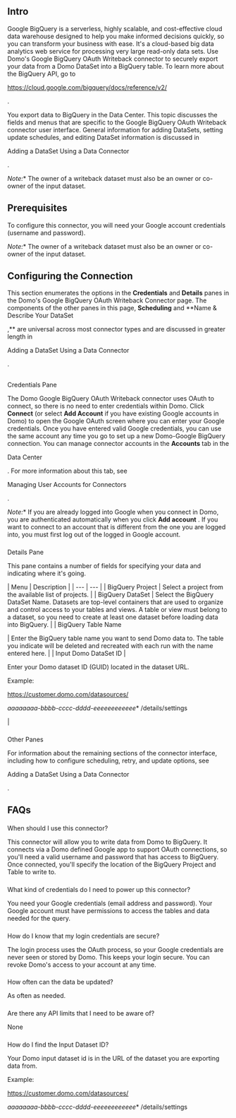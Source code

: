 

Intro
-------

Google BigQuery is a serverless, highly scalable, and cost-effective cloud data warehouse designed to help you make informed decisions quickly, so you can transform your business with ease. It's a cloud-based big data analytics web service for processing very large read-only data sets. Use Domo's Google BigQuery OAuth Writeback connector to securely export your data from a Domo DataSet into a BigQuery table. To learn more about the BigQuery API, go to

https://cloud.google.com/bigquery/docs/reference/v2/

.


 You export data to BigQuery in the Data Center. This topic discusses the fields and menus that are specific to the Google BigQuery OAuth Writeback connector user interface. General information for adding DataSets, setting update schedules, and editing DataSet information is discussed in

Adding a DataSet Using a Data Connector

.

*Note:**
 The owner of a writeback dataset must also be an owner or co-owner of the input dataset.

Prerequisites
---------------

To configure this connector, you will need your Google account credentials (username and password).

*Note:**
 The owner of a writeback dataset must also be an owner or co-owner of the input dataset.

Configuring the Connection
----------------------------

This section enumerates the options in the
 **Credentials**
 and
 **Details**
 panes in the Domo's Google BigQuery OAuth Writeback Connector page. The components of the other panes in this page,
 **Scheduling**
 and
 **Name & Describe Your DataSet

,**
 are universal across most connector types and are discussed in greater length in

Adding a DataSet Using a Data Connector

.

##
 Credentials Pane

The Domo Google BigQuery OAuth Writeback connector uses OAuth to connect, so there is no need to enter credentials within Domo. Click
 **Connect**
 (or select
 **Add Account**
 if you have existing Google accounts in Domo) to open the Google OAuth screen where you can enter your Google credentials. Once you have entered valid Google credentials, you can use the same account any time you go to set up a new Domo-Google BigQuery connection. You can manage connector accounts in the
 **Accounts**
 tab in the

Data Center

. For more information about this tab, see

Managing User Accounts for Connectors

.

*Note:**
 If you are already logged into Google when you connect in Domo, you are authenticated automatically when you click
 **Add account**
 . If you want to connect to an account that is different from the one you are logged into, you must first log out of the logged in Google account.


###
 Details Pane


 This pane contains a number of fields for specifying your data and indicating where it's going.


|
 Menu
  |
 Description
  |
| --- | --- |
|
 BigQuery Project
  |
 Select a project from the available list of projects.
  |
|
 BigQuery DataSet
  |
 Select the BigQuery DataSet Name. Datasets are top-level containers that are used to organize and control access to your tables and views. A table or view must belong to a dataset, so you need to create at least one dataset before loading data into BigQuery.
  |
|
 BigQuery Table Name

|
 Enter the BigQuery table name you want to send Domo data to. The table you indicate will be deleted and recreated with each run with the name entered here.
  |
|
 Input Domo DataSet ID
  |

Enter your Domo dataset ID (GUID) located in the dataset URL.


 Example:

https://customer.domo.com/datasources/

*aaaaaaaa-bbbb-cccc-dddd-eeeeeeeeeeee**
 /details/settings

|


###
 Other Panes

For information about the remaining sections of the connector interface, including how to configure scheduling, retry, and update options, see

Adding a DataSet Using a Data Connector

.


 FAQs
------


####
 When should I use this connector?

This connector will allow you to write data from Domo to BigQuery. It connects via a Domo defined Google app to support OAuth connections, so you'll need a valid username and password that has access to BigQuery. Once connected, you'll specify the location of the BigQuery Project and Table to write to.

###
 What kind of credentials do I need to power up this connector?

You need your Google credentials (email address and password). Your Google account must have permissions to access the tables and data needed for the query.

###
 How do I know that my login credentials are secure?

The login process uses the OAuth process, so your Google credentials are never seen or stored by Domo. This keeps your login secure. You can revoke Domo's access to your account at any time.

###
 How often can the data be updated?

As often as needed.

###
 Are there any API limits that I need to be aware of?

None

###
 How do I find the Input Dataset ID?

Your Domo input dataset id is in the URL of the dataset you are exporting data from.


 Example:

https://customer.domo.com/datasources/

*aaaaaaaa-bbbb-cccc-dddd-eeeeeeeeeeee**
 /details/settings


